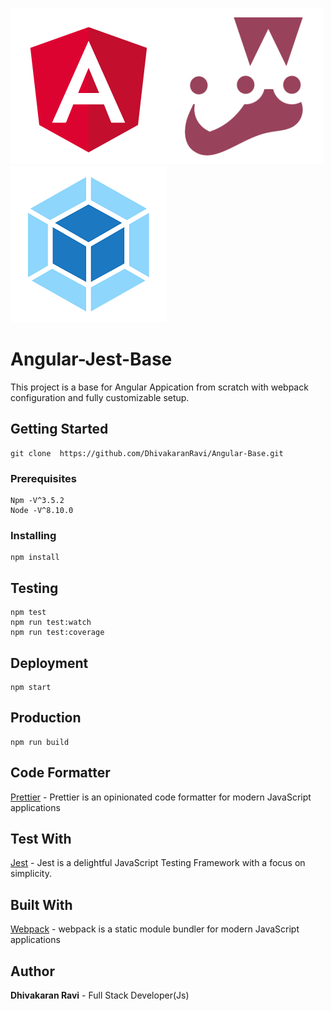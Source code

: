 ![stack Overflow](src/assets/images/angular.png)![stack Overflow](src/assets/images/jest.png)![stack Overflow](src/assets/images/webpack.png)

# Angular-Jest-Base

This project is a base for Angular Appication from scratch with webpack configuration and fully customizable setup.

## Getting Started

```
git clone  https://github.com/DhivakaranRavi/Angular-Base.git
```

### Prerequisites

```
Npm -V^3.5.2
Node -V^8.10.0
```

### Installing

```
npm install
```

## Testing

```
npm test
npm run test:watch
npm run test:coverage
```

## Deployment

```
npm start
```

## Production

```
npm run build
```

## Code Formatter

[Prettier](https://prettier.io/) - Prettier is an opinionated code formatter for modern JavaScript applications

## Test With

[Jest](https://jestjs.io/) - Jest is a delightful JavaScript Testing Framework with a focus on simplicity.

## Built With

[Webpack](https://webpack.js.org/concepts/) - webpack is a static module bundler for modern JavaScript applications

## Author

**Dhivakaran Ravi** - Full Stack Developer(Js)
